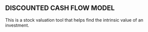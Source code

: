 DISCOUNTED CASH FLOW MODEL
---------------------------------------------------------------------------------------------
This is a stock valuation tool that helps find the intrinsic value of an investment.
